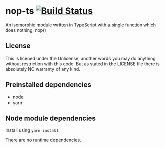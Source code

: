 # nop-ts [![Build Status](https://travis-ci.org/winksaville/nop-ts.svg?branch=master)](https://travis-ci.org/winksaville/nop-ts)
An isomorphic module written in TypeScript with a single function
which does nothing, nop()

## License
This is licened under the Unlicense, another words you may do
anything without restriction with this code. But as stated in
the LICENSE file there is absolutely NO warranty of any kind.

## Preinstalled dependencies
- node
- yarn

## Node module dependencies
Install using `yarn install`

There are no runtime dependencies.
